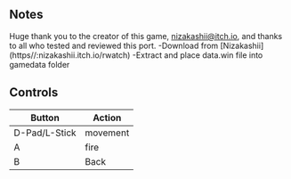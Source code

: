 ## Notes

Huge thank you to the creator of this game, nizakashii@itch.io, and thanks to all who tested and reviewed this port.
-Download from [Nizakashii] (https//:nizakashii.itch.io/rwatch)
-Extract and place data.win file into gamedata folder
 

## Controls

| Button | Action |
|--|--| 
|D-Pad/L-Stick|movement|
|A|fire|
|B|Back|


